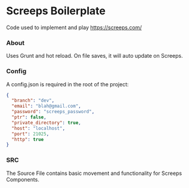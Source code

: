 # Screeps Boilerplate
Code used to implement and play https://screeps.com/
### About
Uses Grunt and hot reload. On file saves, it will auto update on Screeps.

### Config
A config.json is required in the root of the project:
```json
{
  "branch": "dev",
  "email": "blah@gmail.com",
  "password": "screeps_password",
  "ptr": false,
  "private_directory": true,
  "host": "localhost",
  "port": 21025,
  "http": true
}
```

### SRC
The Source File contains basic movement and functionality for Screeps Components.
